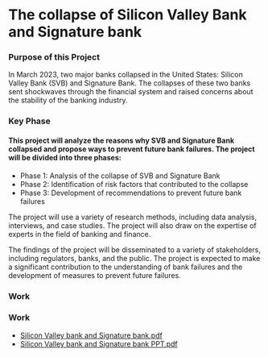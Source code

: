 # The collapse of Silicon Valley Bank and Signature bank

### Purpose of this Project
In March 2023, two major banks collapsed in the United States: Silicon Valley Bank (SVB) and Signature Bank. The collapses of these two banks sent shockwaves through the financial system and raised concerns about the stability of the banking industry.

### Key Phase
#### This project will analyze the reasons why SVB and Signature Bank collapsed and propose ways to prevent future bank failures. The project will be divided into three phases:
- Phase 1: Analysis of the collapse of SVB and Signature Bank
- Phase 2: Identification of risk factors that contributed to the collapse
- Phase 3: Development of recommendations to prevent future bank failures

The project will use a variety of research methods, including data analysis, interviews, and case studies. The project will also draw on the expertise of experts in the field of banking and finance.

The findings of the project will be disseminated to a variety of stakeholders, including regulators, banks, and the public. The project is expected to make a significant contribution to the understanding of bank failures and the development of measures to prevent future failures.
### Work
### Work
- <a href="https://github.com/stevenwang1213/stevenwang1213.github.io/blob/1857449d545d4a19947e0f5966bccf8b88212adb/pdf/Silicon%20Valley%20bank%20and%20Signature%20bank.pdf">Silicon Valley bank and Signature bank.pdf</a>  
- <a href="https://github.com/stevenwang1213/stevenwang1213.github.io/blob/1857449d545d4a19947e0f5966bccf8b88212adb/pdf/Silicon%20Valley%20bank%20and%20Signature%20bank%20PPT.pdf">Silicon Valley bank and Signature bank PPT.pdf</a>
